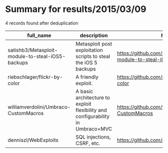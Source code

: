 
# Summary for results/2015/03/09
    
4 records found after deduplication

| full_name | description | html_url | matched_list | matched_count | pushed_at | size | stargazers_count | language | forks_count | vul_ids |
|--------------------------------------------------|--------------------------------------------------------------------------------|---------------------------------------------------------------------|---------------------------------------------|-----------------|---------------------------|--------|--------------------|------------|---------------|-----------|
| satishb3/Metasploit-module-to-steal-iOS5-backups | Metasploit post exploitation scripts to steal the iOS 5 backups | https://github.com/satishb3/Metasploit-module-to-steal-iOS5-backups | ['exploit', 'metasploit module OR payload'] | 2 | 2015-03-09 09:59:01+00:00 | 140 | 1 | Ruby | 0 | [] |
| riebschlager/flickr-by-color | A friendly exploit. | https://github.com/riebschlager/flickr-by-color | ['exploit'] | 1 | 2015-03-09 00:17:49+00:00 | 2000 | 4 | Processing | 0 | [] |
| williamverdolini/Umbraco-CustomMacros | A basic architecture to exploit flexibility and configurability in Umbraco+MVC | https://github.com/williamverdolini/Umbraco-CustomMacros | ['exploit'] | 1 | 2015-03-09 13:29:02+00:00 | 252 | 0 | C# | 0 | [] |
| denniszl/WebExploits | SQL injections, CSRF, etc. | https://github.com/denniszl/WebExploits | ['exploit'] | 1 | 2015-03-09 21:11:37+00:00 | 135 | 1 | HTML | 1 | [] |
